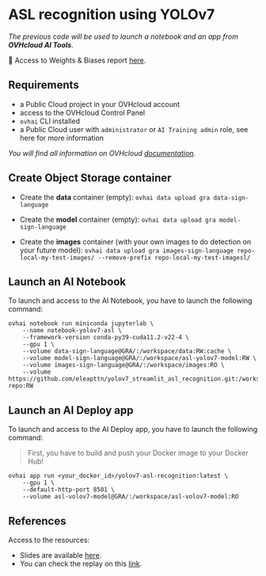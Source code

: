 # ASL recognition using YOLOv7

*The previous code will be used to launch a notebook and an app from **OVHcloud AI Tools**.*

📄 Access to Weights & Biases report [here](https://api.wandb.ai/links/asl-alphabet-data-augment-ovh/wau6k1rd).

## Requirements

- a Public Cloud project in your OVHcloud account
- access to the OVHcloud Control Panel
- `ovhai` CLI installed
- a Public Cloud user with `administrator` or `AI Training admin` role, see here for more information

*You will find all information on OVHcloud [documentation](https://docs.ovh.com/gb/en/publiccloud/ai/).*

## Create Object Storage container 

- Create the **data** container (empty): `ovhai data upload gra data-sign-language`

- Create the **model** container (empty): `ovhai data upload gra model-sign-language`

- Create the **images** container (with your own images to do detection on your future model): `ovhai data upload gra images-sign-language repo-local-my-test-images/ --remove-prefix repo-local-my-test-imagesl/`

## Launch an AI Notebook

To launch and access to the AI Notebook, you have to launch the following command:

```
ovhai notebook run miniconda jupyterlab \
	--name notebook-yolov7-asl \
	--framework-version conda-py39-cuda11.2-v22-4 \
	--gpu 1 \
	--volume data-sign-language@GRA/:/workspace/data:RW:cache \
	--volume model-sign-language@GRA/:/workspace/asl-yolov7-model:RW \
	--volume images-sign-language@GRA/:/workspace/images:RO \
	--volume https://github.com/eleapttn/yolov7_streamlit_asl_recognition.git:/workspace/github-repo:RW
```

## Launch an AI Deploy app

To launch and access to the AI Deploy app, you have to launch the following command:

> First, you have to build and push your Docker image to your Docker Hub!

```
ovhai app run <your_docker_id>/yolov7-asl-recognition:latest \
	--gpu 1 \
	--default-http-port 8501 \
	--volume asl-volov7-model@GRA/:/workspace/asl-volov7-model:RO
```

## References 

Access to the resources:

- Slides are available [here](https://noti.st/eleapttn/ZuK1ot/what-if-ai-was-the-solution-to-understand-sign-language).
- You can check the replay on this [link](https://summit2022.aiforhealth.fr/onlinesession/5c6f487b-9252-ed11-819a-000d3a45cc82).
